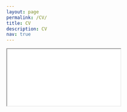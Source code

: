 ```yaml
---
layout: page
permalink: /CV/
title: CV
description: CV
nav: true
---
```


<iframe src="/assets/pdf/Zhenyu Liu.pdf"></iframe>
